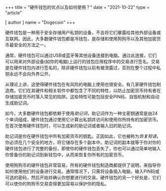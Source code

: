 +++
title = "硬件钱包的优点以及如何使用？"
date = "2021-10-22"
type = "article"

[ author ]
  name = "Dogecoin"
+++

硬件钱包是一种用于安全存储用户私钥的设备，不会将它们暴露给其他外部设备或互联网。因此，大多数硬件钱包都是冷钱包，是存储和使用狗狗币以及其他加密货币最安全的方法之一。

通常，硬件钱包可以通过USB或蓝牙等其他设备连接到电脑。通过此连接，它们可以用来对外部设备(如你的电脑)上运行的钱包应用程序中的交易进行签名。交易是在硬件钱包内进行签名的，除非硬件钱包以前有被泄露过，否则在整个过程中私钥永远不会向外界公开。

从理论上讲，这使得硬件钱包在有风险的电脑上使用也很安全。有几家硬件钱包制造商，它们在其硬件和相关软件中都包含了不同的特性，以防止加密货币持有者在存储加密货币时落入常见的陷阱。这些特性可能包括安全PIN码、自毁机制和自动生成助记词。

如今，大多数硬件钱包都依赖于使用*助记词*，助记词作为一种主密钥通常是由24个单词组成，硬件钱包通过使用它计算出私钥并访问和使用你所持有的加密货币。在首次使用硬件钱包时，可以生成新的助记词或者输入旧的助记词。

助记词是你在硬件钱包中所有加密货币的钥匙。正因如此，它也被称为*恢复短语*，你必须在几个安全的地方，将它储存在多个副本中。助记词的副本就等于你对你的硬件钱包进行了完整的备份，即使你的硬件钱包丢失了，你也可以通过简单地输入你曾备份的助记词到新钱包中，从而来恢复你所有的加密货币。

使用狗狗币的硬件钱包非常容易，所有的硬件钱包制造商都提供了说明，来指导你如何使用他们的设备进行交易。通常情况下，只需将设备插入电脑，输入PIN码或可选的密码，然后开始并确认你想要进行的交易。硬件钱包的另一个好处是，它们可以使你的狗狗币交易变得更加容易以保护你的隐私。
